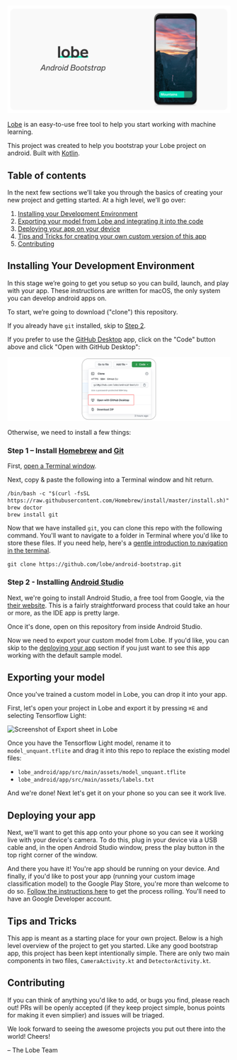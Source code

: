 <div style="text-align:center"><img src="https://github.com/lobe/android-bootstrap/raw/master/assets/header.png" /></div>

[Lobe](http://lobe.ai/) is an easy-to-use free tool to help you start working with machine learning.

This project was created to help you bootstrap your Lobe project on android. Built with [Kotlin](https://kotlinlang.org).

## Table of contents

In the next few sections we’ll take you through the basics of creating your new project and getting started. At a high level, we’ll go over:

1. [Installing your Development Environment](#installing-your-development-environment)
2. [Exporting your model from Lobe and integrating it into the code](#exporting-your-model)
3. [Deploying your app on your device](#deploying-your-app)
4. [Tips and Tricks for creating your own custom version of this app](#tips-and-tricks)
5. [Contributing](#contributing)

## Installing Your Development Environment

In this stage we’re going to get you setup so you can build, launch, and play with your app. These instructions are written for macOS, the only system you can develop android apps on.

To start, we’re going to download ("clone") this repository.

If you already have `git` installed, skip to [Step 2](#clone-this-repository).

If you prefer to use the [GitHub Desktop](https://desktop.github.com) app, click on the "Code" button above and click "Open with GitHub Desktop":

![](https://github.com/lobe/android-bootstrap/raw/master/assets/downloadProject.png)

Otherwise, we need to install a few things:

### Step 1 – Install [Homebrew](http://brew.sh/) and [Git](https://git-scm.com)

First, [open a Terminal window](http//www.youtube.com/watch?v=zw7Nd67_aFw).

Next, copy & paste the following into a Terminal window and hit return.

```shell
/bin/bash -c "$(curl -fsSL https://raw.githubusercontent.com/Homebrew/install/master/install.sh)"
brew doctor
brew install git
```

Now that we have installed `git`, you can clone this repo with the following command. You'll want to navigate to a folder in Terminal where you'd like to store these files. If you need help, here's a [gentle introduction to navigation in the terminal](http//www.youtube.com/watch?v=zw7Nd67_aFw).

```shell
git clone https://github.com/lobe/android-bootstrap.git
```

### Step 2 - Installing [Android Studio](https://developer.android.com/studio)

Next, we're going to install Android Studio, a free tool from Google, via the [their website](https://developer.android.com/studio). This is a fairly straightforward process that could take an hour or more, as the IDE app is pretty large.

Once it's done, open on this repository from inside Android Studio.

Now we need to export your custom model from Lobe. If you'd like, you can skip to the [deploying your app](#deploying-your-app) section if you just want to see this app working with the default sample model.

## Exporting your model

Once you've trained a custom model in Lobe, you can drop it into your app.

First, let's open your project in Lobe and export it by pressing `⌘E` and selecting Tensorflow Light:

![Screenshot of Export sheet in Lobe](https://github.com/lobe/android-bootstrap/raw/master/assets/exportHeader.png)

Once you have the Tensorflow Light model, rename it to `model_unquant.tflite` and drag it into this repo to replace the existing model files: 
* `lobe_android/app/src/main/assets/model_unquant.tflite`
* `lobe_android/app/src/main/assets/labels.txt`

And we're done! Next let's get it on your phone so you can see it work live.

## Deploying your app

Next, we'll want to get this app onto your phone so you can see it working live with your device's camera. To do this, plug in your device via a USB cable and, in the open Android Studio window, press the play button in the top right corner of the window.

And there you have it! You're app should be running on your device. And finally, if you'd like to post your app (running your custom image classification model) to the Google Play Store, you're more than welcome to do so. [Follow the instructions here](https://support.google.com/googleplay/android-developer/answer/113469?hl=en) to get the process rolling. You'll need to have an Google Developer account.

## Tips and Tricks

This app is meant as a starting place for your own project. Below is a high level overview of the project to get you started. Like any good bootstrap app, this project has been kept intentionally simple. There are only two main components in two files, `CameraActivity.kt` and `DetectorActivity.kt`.

## Contributing

If you can think of anything you'd like to add, or bugs you find, please reach out! PRs will be openly accepted (if they keep project simple, bonus points for making it even simplier) and issues will be triaged.

We look forward to seeing the awesome projects you put out there into the world! Cheers!

– The Lobe Team
